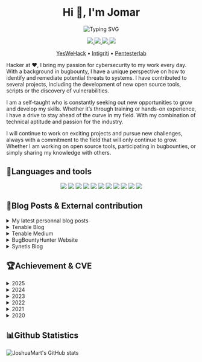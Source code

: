 
<h1 align="center">Hi 👋, I'm Jomar</h1>

<p align="center"><img src="https://readme-typing-svg.demolab.com?font=Fira+Code&weight=700&size=17&pause=1000&color=E84A4A&center=true&multiline=true&random=false&width=435&lines=A+passionate+Research+Engineer+at+Tenable+;and+BugHunter" alt="Typing SVG" /></p>

<p align="center">
  <a href="mailto:contact@jomar.fr">
    <img src="https://img.shields.io/badge/contact@jomar.fr-0078D4?style=for-the-badge&logo=Gmail&logoColor=00AEFF&labelColor=black&color=black">
  </a>
  <a href="https://blog.jomar.fr/">
    <img src="https://img.shields.io/badge/-Blog-blue?style=for-the-badge&logo=Blogger&logoColor=00AEFF&labelColor=black&color=black">
  </a>
  <a href="https://www.linkedin.com/in/joshua-martinelle-a34911133/">
    <img src="https://img.shields.io/badge/-Linkedin-blue?style=for-the-badge&logo=Linkedin&logoColor=00AEFF&labelColor=black&color=black">
  </a>
  <a href="https://twitter.com/J0_mart">
    <img src="https://img.shields.io/badge/-J0_mart-blue?style=for-the-badge&logo=X&logoColor=00AEFF&labelColor=black&color=black">
  </a>
</p>

<p align="center">  
  <a href="https://yeswehack.com/hunters/jomar">YesWeHack</a> •  
  <a href="https://app.intigriti.com/profile/jomar">Intigriti</a> •  
  <a href="https://pentesterlab.com/profile/J0mar">Pentesterlab</a>
</p>

<p>Hacker at ❤️, I bring my passion for cybersecurity to my work every day. With a background in bugbounty, I have a unique perspective on how to identify and remediate potential threats to systems. I have contributed to several projects, including the development of new open source tools, scripts or the discovery of vulnerabilities.</p>
<p>I am a self-taught who is constantly seeking out new opportunities to grow and develop my skills. Whether it’s through training or hands-on experience, I have a drive to stay ahead of the curve in my field. With my combination of technical aptitude and passion for the industry.</p>

<p>I will continue to work on exciting projects and pursue new challenges, always with a commitment to the field that will only continue to grow. Whether I am working on open source tools, participating in bugbounties, or simply sharing my knowledge with others.</p>


<h2>🧰Languages and tools</h2>

<p align="center">
  <img src="https://img.shields.io/badge/Ruby-%23CC342D.svg?style=plastic&logo=ruby&logoColor=red" />
  <img src="https://img.shields.io/badge/Go-%2300ADD8.svg?style=plastic&logo=go&logoColor=white" />
  <img src="https://img.shields.io/badge/Python-%2314354C.svg?style=plastic&logo=python&logoColor=white" />
  <img src="https://img.shields.io/badge/JavaScript-%23FF9A00.svg?style=plastic&logo=javascript&logoColor=white" />
  <img src="https://img.shields.io/badge/PHP-%23777BB4.svg?style=plastic&logo=php&logoColor=white" />
  <img src="https://img.shields.io/badge/MySQL-%2300f.svg?style=plastic&logo=MySQL&logoColor=white" />
  <img src="https://img.shields.io/badge/Postgresql-%23316192.svg?style=plastic&logo=Postgresql&logoColor=white" />
  <img src="https://img.shields.io/badge/Git-%23F05033.svg?style=plastic&logo=Git&logoColor=white" />
  <img src="https://img.shields.io/badge/Docker-%230db7ed.svg?style=plastic&logo=Docker&logoColor=white" />
  <img src="https://img.shields.io/badge/Shell_Script-%23121011.svg?style=plastic&logo=gnu-bash&logoColor=white" />
  <img src="https://img.shields.io/badge/nginx-%23009639.svg?style=plastic&logo=nginx&logoColor=white" />
</p>

<h2>📝Blog Posts & External contribution</h2>

<details>
  <summary>My latest personnal blog posts</summary>

  * [Bruteforce vs Permutations](https://blog.jomar.fr/posts/2023/bruteforce_vs_permutations/)
  * [Basic recon to RCE III](https://blog.jomar.fr/posts/2022/basic_recon_to_rce_iii/)
  * [DNS Tools Comparison](https://blog.jomar.fr/posts/2022/dns_tools_comparison/)
</details>

<details>
  <summary>Tenable Blog</summary>

  * [Identifying Web Cache Poisoning and Web Cache Deception](https://www.tenable.com/blog/identifying-web-cache-poisoning-and-web-cache-deception-how-tenable-web-app-scanning-can-help)
  * [Password Management and Authentication Best Practices](https://www.tenable.com/blog/password-management-and-authentication-best-practices)
  * [Identifying XML External Entity](https://www.tenable.com/blog/identifying-xml-external-entity-how-tenable-io-web-application-scanning-can-help)
  * [Identifying Server Side Request Forgery](https://www.tenable.com/blog/identifying-server-side-request-forgery-how-tenable-io-web-application-scanning-can-help)
</details>

<details>
  <summary>Tenable Medium</summary>

  * [CVE-2024–8182 : Accidental Discovery of an Unauthenticated DoS](https://medium.com/tenable-techblog/cve-2024-8182-accidental-discovery-of-an-unauthenticated-dos-1d89947a09a4)
  * [Solidus — Code Review](https://medium.com/tenable-techblog/solidus-code-review-7e9b606a5c10)
  * [WordPress MyCalendar Plugin — Unauthenticated SQL Injection(CVE-2023–6360)](https://medium.com/tenable-techblog/wordpress-mycalendar-plugin-unauthenticated-sql-injection-cve-2023-6360-d272887ddf12)
  * [WordPress BuddyForms Plugin — Unauthenticated Insecure Deserialization (CVE-2023–26326)](https://medium.com/tenable-techblog/wordpress-buddyforms-plugin-unauthenticated-insecure-deserialization-cve-2023-26326-3becb5575ed8)
  * [Multiples WordPress plugins CVE analysis](https://medium.com/tenable-techblog/multiples-wordpress-plugins-cve-analysis-28843a8b8fd0)
  * [Wordpress 6.0.3 Patch Analysis](https://medium.com/tenable-techblog/wordpress-6-0-3-patch-analysis-6a2c0707cda6)
</details>

<details>
  <summary>BugBountyHunter Website</summary>

  * [Mass assignment and learning new things](https://www.bugbountyhunter.com/articles/?on=mass-assignment-and-learning-new-things)
  * [My Methodology during Firstblood](https://www.bugbountyhunter.com/articles/?on=firstbloodhackers)
</details>
  
<details>
  <summary>Synetis Blog</summary>
  
  * [AMSI et Antivirus :
des protections loin d’être suffisantes !](https://www.synetis.com/amsi-antivirus/)
  * [Gestion des mots de passe côté backend, Hash & Assaisonnement !](https://www.synetis.com/gestion-mdp/)
  * [Illustrations d’attaques sur le wifi](https://www.synetis.com/illustrations-dattaques-sur-le-wifi/)
</details>
  

<h2>🏆Achievement & CVE</h2>

<details>
  <summary>2025</summary>

  * [CVE-2025-2304](https://www.tenable.com/security/research/tra-2025-09) - Privilege Escalation in [Camaleon CMS](https://github.com/owen2345/camaleon-cms)
</details>

<details>
  <summary>2024</summary>

  * [CVE-2024-12015](https://www.tenable.com/security/research/tra-2024-47) - Authenticated SQL Injection in [Project Manager](https://wordpress.org/plugins/wedevs-project-manager/)
  * [CVE-2024-10859](https://www.tenable.com/security/research/tra-2024-44) - Unauthenticated SQL Injection in [Surecart](https://wordpress.org/plugins/surecart/)
  * [CVE-2024-9148](https://www.tenable.com/security/research/tra-2024-40) - Stored Cross-Site Scripting in [Flowise](https://github.com/FlowiseAI/Flowise)
  * [CVE-2024-8182](https://www.tenable.com/security/research/tra-2024-34) - Unauthenticated Denial of Service in [Flowise](https://github.com/FlowiseAI/Flowise)
  * [CVE-2024-7790](https://www.tenable.com/security/research/tra-2024-31) - Stored Cross-Site Scripting in [DevikaAI](https://github.com/stitionai/devika)
  * [CVE-2024-7297](https://www.tenable.com/security/research/tra-2024-26) - Privilege Escalation in [Langflow](https://github.com/langflow-ai/langflow)
  * [CVE-2024-4960](https://nvd.nist.gov/vuln/detail/CVE-2024-4860) - Reflected Cross-Site Scripting in [WP RSS Aggregator](https://fr.wordpress.org/plugins/wp-rss-aggregator/)
  * [CVE-2024-4959](https://nvd.nist.gov/vuln/detail/CVE-2024-4859) - Stored Cross-Site Scripting in [Solidus](https://github.com/solidusio/solidus/)
  * [CVE-2024-1063](https://nvd.nist.gov/vuln/detail/CVE-2024-1063) - Unauthenticated Blind SSRF in [AppWrite](https://www.tenable.com/security/research/tra-2024-03)
  * [CVE-2024-1061](https://nvd.nist.gov/vuln/detail/CVE-2024-1061) - Unauthenticated SQL Injection in [HTML5 Video Player](https://www.tenable.com/security/research/tra-2024-02)
</details>

<details>
  <summary>2023</summary>

  * [CVE-2023-6360](https://www.tenable.com/security/research/tra-2023-40) - Unauthenticated SQL Injection in [My Calendar](https://wordpress.org/plugins/my-calendar/)
  * [CVE-2023-4137](https://www.tenable.com/security/research/tra-2023-26) - Unauthenticated Reflected Cross-Site Scripting in [AYS Popup Box](https://wordpress.org/plugins/ays-popup-box/)
  * [CVE-2023-28667](https://www.tenable.com/security/research/tra-2023-7) - Unauthenticated Insecure Deserialization in [Lead Generated](https://wordpress.org/plugins/lead-generated/)
  * [CVE-2023-28666](https://www.tenable.com/cve/CVE-2023-28666) - Authenticated Reflected Cross-Site Scripting in [InPost Gallery WordPress plugin](https://wordpress.org/support/plugin/inpost-gallery/)
  * [CVE-2023-28665](https://www.tenable.com/cve/CVE-2023-28665) - Authenticated Reflected Cross-Site Scripting in [Bulk Price Update](https://wordpress.org/plugins/woo-bulk-price-update/)
  * [CVE-2023-28664](https://www.tenable.com/cve/CVE-2023-28664) - Authenticated Reflected Cross-Site Scripting in [MDTF – Meta Data and Taxonomies Filter](https://wordpress.org/plugins/wp-meta-data-filter-and-taxonomy-filter/)
  * [CVE-2023-28663](https://www.tenable.com/cve/CVE-2023-28663) - Authenticated SQL Injection in [Formidable PRO2PDF](https://wordpress.org/plugins/formidablepro-2-pdf//)
  * [CVE-2023-28662](https://www.tenable.com/cve/CVE-2023-28662) - Unauthenticated SQL Injection in [Gift Vouchers and Packages](https://wordpress.org/plugins/gift-voucher/)
  * [CVE-2023-28661](https://www.tenable.com/cve/CVE-2023-28661) - Authenticated SQL Injection in [WP Popup Banners](https://wordpress.org/plugins/p-popup-banners/)
  * [CVE-2023-28660](https://www.tenable.com/cve/CVE-2023-28660) - Authenticated SQL Injection in [Events Made Easy](https://wordpress.org/plugins/events-made-easy/)
  * [CVE-2023-28659](https://www.tenable.com/cve/CVE-2023-28659) - Authenticated SQL Injection in [Waiting: One-click countdowns](https://wordpress.org/plugins/waiting/)
  * [CVE-2023-28017](https://www.tenable.com/security/research/tra-2023-20) - Stored Cross-Site Scripting in [CraftCMS](https://github.com/craftcms/cms)
  * [CVE-2023-26326](https://www.tenable.com/security/research/tra-2023-7) - Unauthenticated Insecure Deserialization in [Buddyforms](https://wordpress.org/plugins/buddyforms/)
  * [CVE-2023-26325](https://www.tenable.com/cve/CVE-2023-26325) - Authenticated SQL Injection in [ReviewX](https://wordpress.org/plugins/reviewx/)
  * [CVE-2023-23492](https://www.tenable.com/security/research/tra-2023-3) - Unauthenticated Reflected Cross-Site Scripting in [Login with Phone Number](https://wordpress.org/plugins/login-with-phone-number/)
  * [CVE-2023-23491](https://www.tenable.com/security/research/tra-2023-3) - Unauthenticated Reflected Cross-Site Scripting in [Quick Event Manager](https://wordpress.org/plugins/quick-event-manager/)
  * [CVE-2023-23490](https://www.tenable.com/security/research/tra-2023-2) - Authenticated SQL Injection in [Survey Maker](https://wordpress.org/plugins/survey-maker)
  * [CVE-2023-23489](https://www.tenable.com/security/research/tra-2023-2) - Unauthenticated SQL Injection in [Easy Digital Downloads](https://wordpress.org/plugins/easy-digital-downloads/)
  * [CVE-2023-23488](https://www.tenable.com/security/research/tra-2023-2) - Unauthenticated SQL Injection in [Paid Memberships Pro](https://wordpress.org/plugins/paid-memberships-pro)
  * [CVE-2023-0448](https://www.tenable.com/security/research/tra-2023-3) - Unauthenticated Reflected Cross-Site Scripting in [WP Helper Lite](https://wordpress.org/plugins/wp-helper-lite/)
</details>

<details>
  <summary>2022</summary>
  
  * [CVE-2022-1731](https://nvd.nist.gov/vuln/detail/CVE-2022-1731) - Unauthenticated SQL Injection in [Metasonic Doc WebClient](https://www.tenable.com/security/research/tra-2022-17)
  * [CVE-2022-38131](https://nvd.nist.gov/vuln/detail/CVE-2022-38131) - Unauthenticated Open Redirect in [RStudio Connect](https://www.tenable.com/security/research/tra-2022-30)
</details>

<details>
  <summary>2021</summary>
  
  * [CVE-2021-41262](https://nvd.nist.gov/vuln/detail/CVE-2021-41262) - Authenticated SQL Injection in [Galette](https://github.com/galette/galette/)
  * [CVE-2021-41261](https://nvd.nist.gov/vuln/detail/CVE-2021-41261) - Authenticated Stored Cross-Site Scripting in [Galette](https://github.com/galette/galette/)
  * [CVE-2021-41260](https://nvd.nist.gov/vuln/detail/CVE-2021-41260) - Cross-Site Request Forgery in [Galette](https://github.com/galette/galette/)
</details>

<details>
  <summary>2020</summary>
  
  * [CVE-2020-25070](https://nvd.nist.gov/vuln/detail/CVE-2020-25070) - Cross-Site Request Forgery in [USVN](http://www.usvn.info/news.html) with [Serizao](https://twitter.com/WilliamSerizao)
  * [CVE-2020-25069](https://nvd.nist.gov/vuln/detail/CVE-2020-25069) - Remote Code Execution in [USVN](http://www.usvn.info/news.html) with [Serizao](https://twitter.com/WilliamSerizao)
  * [CVE-2020-15081](https://nvd.nist.gov/vuln/detail/CVE-2020-15081) - Exposure of Sensitive Information in [PrestaShop](https://github.com/PrestaShop/PrestaShop/security/advisories/GHSA-997j-f42g-x57c)
  * Top 3 in duo with [Reptou](https://twitter.com/R_Marot) during a YesWeHack live event.
</details>

<h2>📊Github Statistics</h2>

![JoshuaMart's GitHub stats](https://github-readme-stats.vercel.app/api?username=JoshuaMart\&show_icons=true\&theme=radical) 
